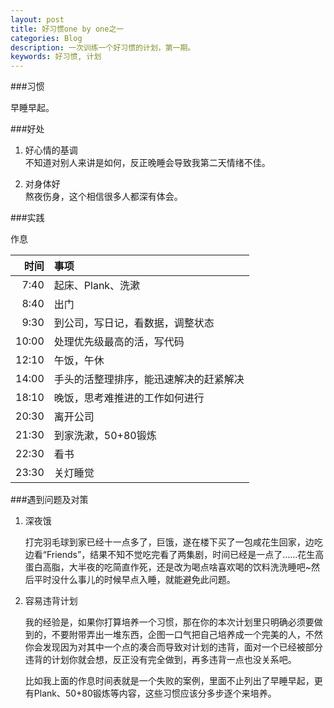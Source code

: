 ```yaml
---
layout: post
title: 好习惯one by one之一
categories: Blog
description: 一次训练一个好习惯的计划，第一期。
keywords: 好习惯, 计划
---
```


###习惯

早睡早起。

###好处

1. 好心情的基调  
不知道对别人来讲是如何，反正晚睡会导致我第二天情绪不佳。

2. 对身体好  
熬夜伤身，这个相信很多人都深有体会。

###实践

作息

|时间|事项|
|---:|:---|
|7:40|起床、Plank、洗漱|
|8:40|出门|
|9:30|到公司，写日记，看数据，调整状态|
|10:00|处理优先级最高的活，写代码|
|12:10|午饭，午休|
|14:00|手头的活整理排序，能迅速解决的赶紧解决|
|18:10|晚饭，思考难推进的工作如何进行|
|20:30|离开公司|
|21:30|到家洗漱，50+80锻炼|
|22:30|看书|
|23:30|关灯睡觉|

###遇到问题及对策

1. 深夜饿  

    打完羽毛球到家已经十一点多了，巨饿，遂在楼下买了一包咸花生回家，边吃边看“Friends”，结果不知不觉吃完看了两集剧，时间已经是一点了……花生高蛋白高脂，大半夜的吃简直作死，还是改为喝点啥喜欢喝的饮料洗洗睡吧~然后平时没什么事儿的时候早点入睡，就能避免此问题。

1. 容易违背计划

    我的经验是，如果你打算培养一个习惯，那在你的本次计划里只明确必须要做到的，不要附带弄出一堆东西，企图一口气把自己培养成一个完美的人，不然你会发现因为对其中一个点的凑合而导致对计划的违背，面对一个已经被部分违背的计划你就会想，反正没有完全做到，再多违背一点也没关系吧。

    比如我上面的作息时间表就是一个失败的案例，里面不止列出了早睡早起，更有Plank、50+80锻炼等内容，这些习惯应该分多步逐个来培养。

